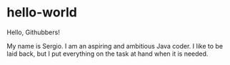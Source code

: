 # hello-world

Hello, Githubbers!

My name is Sergio. I am an aspiring and ambitious Java coder.
I like to be laid back, but I put everything on the task at hand when it is needed.